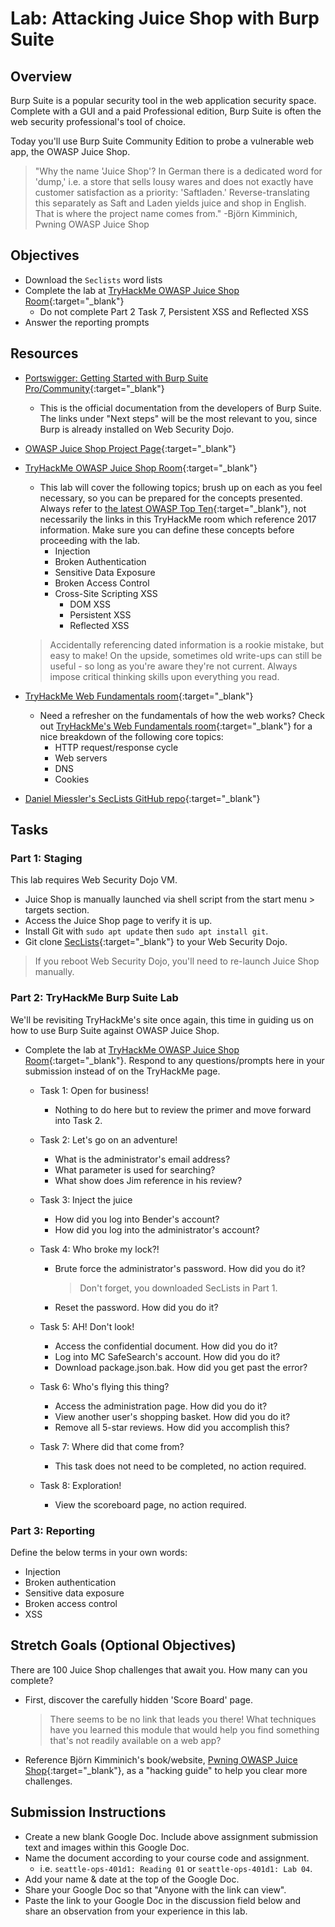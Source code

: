 # Lab: Attacking Juice Shop with Burp Suite

## Overview

Burp Suite is a popular security tool in the web application security space. Complete with a GUI and a paid Professional edition, Burp Suite is often the web security professional's tool of choice.

Today you'll use Burp Suite Community Edition to probe a vulnerable web app, the OWASP Juice Shop.

> "Why the name 'Juice Shop'? In German there is a dedicated word for 'dump,' i.e. a store that sells lousy wares and does not exactly have customer satisfaction as a priority: 'Saftladen.' Reverse-translating this separately as Saft and Laden yields juice and shop in English. That is where the project name comes from." -Björn Kimminich, Pwning OWASP Juice Shop

## Objectives

- Download the `Seclists` word lists
- Complete the lab at [TryHackMe OWASP Juice Shop Room](https://tryhackme.com/room/owaspjuiceshop){:target="_blank"}
  - Do not complete Part 2 Task 7, Persistent XSS and Reflected XSS
- Answer the reporting prompts

## Resources

- [Portswigger: Getting Started with Burp Suite Pro/Community](https://portswigger.net/burp/documentation/desktop/getting-started){:target="_blank"}
  - This is the official documentation from the developers of Burp Suite. The links under "Next steps" will be the most relevant to you, since Burp is already installed on Web Security Dojo.

- [OWASP Juice Shop Project Page](https://owasp.org/www-project-juice-shop/){:target="_blank"}

- [TryHackMe OWASP Juice Shop Room](https://tryhackme.com/room/owaspjuiceshop){:target="_blank"}
  - This lab will cover the following topics; brush up on each as you feel necessary, so you can be prepared for the concepts presented. Always refer to [the latest OWASP Top Ten](https://owasp.org/www-project-top-ten/){:target="_blank"}, not necessarily the links in this TryHackMe room which reference 2017 information. Make sure you can define these concepts before proceeding with the lab.
    - Injection
    - Broken Authentication
    - Sensitive Data Exposure
    - Broken Access Control
    - Cross-Site Scripting XSS
      - DOM XSS
      - Persistent XSS
      - Reflected XSS

  > Accidentally referencing dated information is a rookie mistake, but easy to make! On the upside, sometimes old write-ups can still be useful - so long as you're aware they're not current. Always impose critical thinking skills upon everything you read.

- [TryHackMe Web Fundamentals room](https://tryhackme.com/room/webfundamentals){:target="_blank"}
  - Need a refresher on the fundamentals of how the web works? Check out [TryHackMe's Web Fundamentals room](https://tryhackme.com/room/webfundamentals){:target="_blank"} for a nice breakdown of the following core topics:
    - HTTP request/response cycle
    - Web servers
    - DNS
    - Cookies

- [Daniel Miessler's SecLists GitHub repo](https://github.com/danielmiessler/SecLists){:target="_blank"}

## Tasks

### Part 1: Staging

This lab requires Web Security Dojo VM.

- Juice Shop is manually launched via shell script from the start menu > targets section.
- Access the Juice Shop page to verify it is up.
- Install Git with `sudo apt update` then `sudo apt install git`.
- Git clone [SecLists](https://github.com/danielmiessler/SecLists){:target="_blank"} to your Web Security Dojo.

> If you reboot Web Security Dojo, you'll need to re-launch Juice Shop manually.

### Part 2: TryHackMe Burp Suite Lab

We'll be revisiting TryHackMe's site once again, this time in guiding us on how to use Burp Suite against OWASP Juice Shop.

- Complete the lab at [TryHackMe OWASP Juice Shop Room](https://tryhackme.com/room/owaspjuiceshop){:target="_blank"}. Respond to any questions/prompts here in your submission instead of on the TryHackMe page.

  - Task 1: Open for business!
    - Nothing to do here but to review the primer and move forward into Task 2.

  - Task 2: Let's go on an adventure!
    - What is the administrator's email address?
    - What parameter is used for searching?
    - What show does Jim reference in his review?

  - Task 3: Inject the juice
    - How did you log into Bender's account?
    - How did you log into the administrator's account?

  - Task 4: Who broke my lock?!
    - Brute force the administrator's password. How did you do it?

      > Don't forget, you downloaded SecLists in Part 1.

    - Reset the password. How did you do it?

  - Task 5: AH! Don't look!
    - Access the confidential document. How did you do it?
    - Log into MC SafeSearch's account. How did you do it?
    - Download package.json.bak. How did you get past the error?

  - Task 6: Who's flying this thing?
    - Access the administration page. How did you do it?
    - View another user's shopping basket. How did you do it?
    - Remove all 5-star reviews. How did you accomplish this?

  - Task 7: Where did that come from?
    - This task does not need to be completed, no action required.

  - Task 8: Exploration!
    - View the scoreboard page, no action required.

### Part 3: Reporting

Define the below terms in your own words:

- Injection
- Broken authentication
- Sensitive data exposure
- Broken access control
- XSS

## Stretch Goals (Optional Objectives)

There are 100 Juice Shop challenges that await you. How many can you complete?

- First, discover the carefully hidden 'Score Board' page.

  > There seems to be no link that leads you there! What techniques have you learned this module that would help you find something that's not readily available on a web app?

- Reference Björn Kimminich's book/website, [Pwning OWASP Juice Shop](https://pwning.owasp-juice.shop/){:target="_blank"}, as a "hacking guide" to help you clear more challenges.

## Submission Instructions

- Create a new blank Google Doc. Include above assignment submission text and images within this Google Doc.
- Name the document according to your course code and assignment.
  - i.e. `seattle-ops-401d1: Reading 01` or `seattle-ops-401d1: Lab 04`.
- Add your name & date at the top of the Google Doc.
- Share your Google Doc so that "Anyone with the link can view".
- Paste the link to your Google Doc in the discussion field below and share an observation from your experience in this lab.
